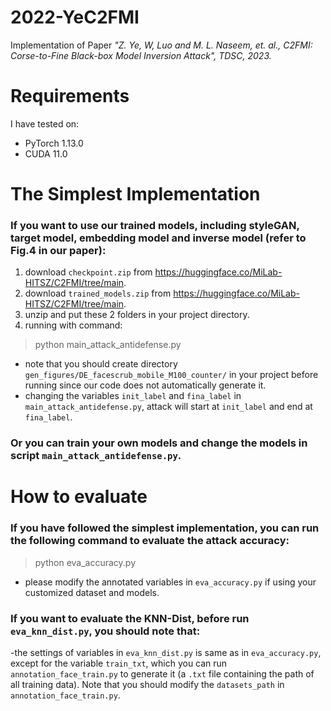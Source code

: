 # 2022-YeC2FMI
Implementation of Paper *"Z. Ye, W, Luo and M. L. Naseem, et. al., C2FMI: Corse-to-Fine Black-box Model Inversion Attack", TDSC, 2023.*

# Requirements

I have tested on:

- PyTorch 1.13.0
- CUDA 11.0


# The Simplest Implementation

### If you want to use our trained models, including styleGAN, target model, embedding model and inverse model (refer to Fig.4 in our paper):

1. download `checkpoint.zip` from <https://huggingface.co/MiLab-HITSZ/C2FMI/tree/main>.
2. download `trained_models.zip` from <https://huggingface.co/MiLab-HITSZ/C2FMI/tree/main>.
3. unzip and put these 2 folders in your project directory.
4. running with command:
> python main_attack_antidefense.py

- note that you should create directory `gen_figures/DE_facescrub_mobile_M100_counter/` in your project before running since our code does not automatically generate it.
- changing the variables `init_label` and `fina_label` in `main_attack_antidefense.py`, attack will start at `init_label` and end at `fina_label`.

### Or you can train your own models and change the models in script `main_attack_antidefense.py`.

# How to evaluate

### If you have followed the simplest implementation, you can run the following command to evaluate the attack accuracy:
> python eva_accuracy.py

- please modify the annotated variables in `eva_accuracy.py` if using your customized dataset and models.

### If you want to evaluate the KNN-Dist, before run `eva_knn_dist.py`, you should note that:
-the settings of variables in `eva_knn_dist.py` is same as in `eva_accuracy.py`, except for the variable `train_txt`, which you can run `annotation_face_train.py` to generate it (a `.txt` file containing
the path of all training data). Note that you should modify the `datasets_path` in `annotation_face_train.py`.
